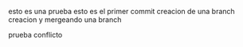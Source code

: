 esto es una prueba
esto es el primer commit
creacion de una branch
creacion y mergeando una branch

prueba conflicto

